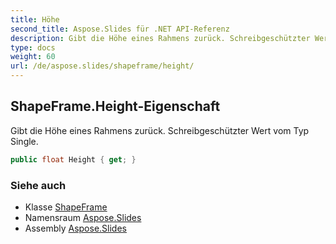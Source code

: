 ```yaml
---
title: Höhe
second_title: Aspose.Slides für .NET API-Referenz
description: Gibt die Höhe eines Rahmens zurück. Schreibgeschützter Wert vom Typ Single.
type: docs
weight: 60
url: /de/aspose.slides/shapeframe/height/
---
```


## ShapeFrame.Height-Eigenschaft

Gibt die Höhe eines Rahmens zurück. Schreibgeschützter Wert vom Typ Single.

```csharp
public float Height { get; }
```

### Siehe auch

* Klasse [ShapeFrame](../../shapeframe)
* Namensraum [Aspose.Slides](../../shapeframe)
* Assembly [Aspose.Slides](../../../)

<!-- DO NOT EDIT: generiert von xmldocmd für Aspose.Slides.dll -->